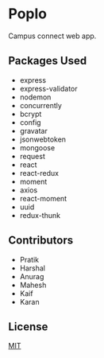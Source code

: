 # Poplo
Campus connect web app.

## Packages Used
* express
* express-validator
* nodemon
* concurrently
* bcrypt
* config
* gravatar
* jsonwebtoken
* mongoose
* request
* react
* react-redux
* moment
* axios
* react-moment
* uuid
* redux-thunk

## Contributors
* Pratik
* Harshal
* Anurag
* Mahesh
* Kaif
* Karan

## License
[MIT](https://choosealicense.com/licenses/mit/)

